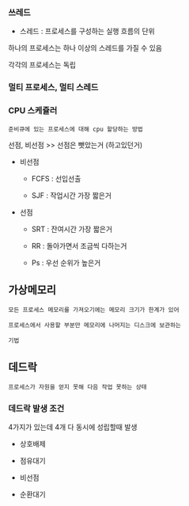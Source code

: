### 쓰레드

- 스레드 : 프로세스를 구성하는 실행 흐름의 단위

하나의 프로세스는 하나 이상의 스레드를 가질 수 있음

각각의 프로세스는 독립

### 멀티 프로세스, 멀티 스레드

### CPU 스케쥴러

    준비큐에 있는 프로세스에 대해 cpu 할당하는 방법

선점, 비선점 >> 선점은 뺏았는거 (하고있던거)

- 비선점

  - FCFS : 선입선출

  - SJF : 작업시간 가장 짧은거

- 선점

  - SRT : 잔여시간 가장 짧은거

  - RR : 돌아가면서 조금씩 다하는거

  - Ps : 우선 순위가 높은거

## 가상메모리

    모든 프로세스 메모리를 가져오기에는 메모리 크기가 한계가 있어

    프로세스에서 사용할 부분만 메모리에 나머지는 디스크에 보관하는

    기법

## 데드락

    프로세스가 자원을 얻지 못해 다음 작업 못하는 상태

### 데드락 발생 조건

4가지가 있는데 4개 다 동시에 성립할때 발생

- 상호배제

- 점유대기

- 비선점

- 순환대기
